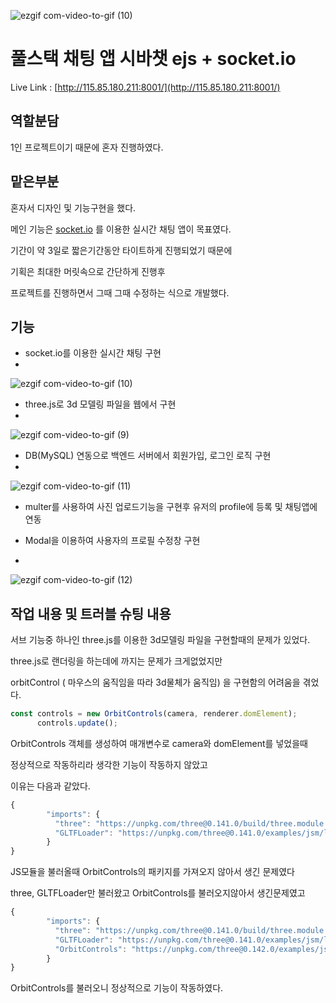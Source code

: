 ![ezgif com-video-to-gif (10)](https://github.com/kangminhyuk1111/shiba_chat_socket/assets/96116158/d39cd618-ebff-42dd-983e-5fd61ed781f4)

# 풀스택 채팅 앱 시바챗 ejs + socket.io

Live Link : [http://115.85.180.211:8001/](http://115.85.180.211:8001/)

## 역할분담

1인 프로젝트이기 때문에 혼자 진행하였다.

## 맡은부분

혼자서 디자인 및 기능구현을 했다.

메인 기능은 [socket.io](http://socket.io) 를 이용한 실시간 채팅 앱이 목표였다.

기간이 약 3일로 짧은기간동안 타이트하게 진행되었기 때문에

기획은 최대한 머릿속으로 간단하게 진행후

프로젝트를 진행하면서 그때 그때 수정하는 식으로 개발했다.

## 기능

- socket.io를 이용한 실시간 채팅 구현
- 
![ezgif com-video-to-gif (10)](https://github.com/kangminhyuk1111/shiba_chat_socket/assets/96116158/c89ae83c-ba75-4f09-ac35-2d6a27d5dc76)

- three.js로 3d 모델링 파일을 웹에서 구현
- 
![ezgif com-video-to-gif (9)](https://github.com/kangminhyuk1111/shiba_chat_socket/assets/96116158/9f28b0cb-449e-43c5-8000-3abafc3710d0)

- DB(MySQL) 연동으로 백엔드 서버에서 회원가입, 로그인 로직 구현
- 
![ezgif com-video-to-gif (11)](https://github.com/kangminhyuk1111/shiba_chat_socket/assets/96116158/24fc9ec9-59f3-47dd-8a60-f813996b1697)

- multer를 사용하여 사진 업로드기능을 구현후 유저의 profile에 등록 및 채팅앱에 연동

- Modal을 이용하여 사용자의 프로필 수정창 구현
- 
![ezgif com-video-to-gif (12)](https://github.com/kangminhyuk1111/shiba_chat_socket/assets/96116158/6d921e99-0659-429b-920c-e35976b868bb)

## 작업 내용 및 트러블 슈팅 내용

서브 기능중 하나인 three.js를 이용한 3d모델링 파일을 구현할때의 문제가 있었다.

three.js로 랜더링을 하는데에 까지는 문제가 크게없었지만

orbitControl ( 마우스의 움직임을 따라 3d물체가 움직임) 을 구현함의 어려움을 겪었다.

```jsx
const controls = new OrbitControls(camera, renderer.domElement);
      controls.update();
```

OrbitControls 객체를 생성하여 매개변수로 camera와 domElement를 넣었을때

정상적으로 작동하리라 생각한 기능이 작동하지 않았고

이유는 다음과 같았다.

```jsx
{
        "imports": {
          "three": "https://unpkg.com/three@0.141.0/build/three.module.js",
          "GLTFLoader": "https://unpkg.com/three@0.141.0/examples/jsm/loaders/GLTFLoader.js",
        }
}
```

JS모듈을 불러올때 OrbitControls의 패키지를 가져오지 않아서 생긴 문제였다

three, GLTFLoader만 불러왔고 OrbitControls를 불러오지않아서 생긴문제였고

```jsx
{
        "imports": {
          "three": "https://unpkg.com/three@0.141.0/build/three.module.js",
          "GLTFLoader": "https://unpkg.com/three@0.141.0/examples/jsm/loaders/GLTFLoader.js",
          "OrbitControls": "https://unpkg.com/three@0.142.0/examples/jsm/controls/OrbitControls.js"
        }
}
```

OrbitControls를 불러오니 정상적으로 기능이 작동하였다.
